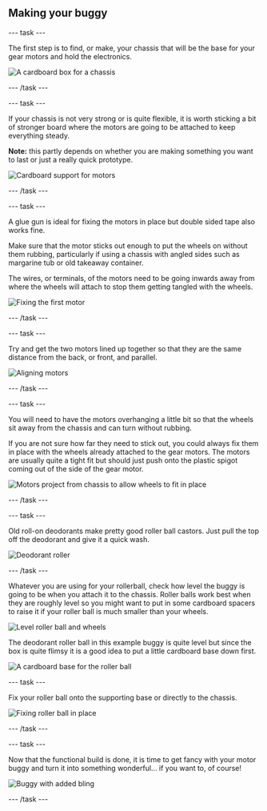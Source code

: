 ## Making your buggy

--- task ---

The first step is to find, or make, your chassis that will be the base for your gear motors and hold the electronics.

![A cardboard box for a chassis](images/makeBuggy_chassis.png)

--- /task ---

--- task ---

If your chassis is not very strong or is quite flexible, it is worth sticking a bit of stronger board where the motors are going to be attached to keep everything steady. 

<b>Note:</b> this partly depends on whether you are making something you want to last or just a really quick prototype.

![Cardboard support for motors](images/makeBuggy_motorSupport.png)

--- /task ---

--- task ---

A glue gun is ideal for fixing the motors in place but double sided tape also works fine.

Make sure that the motor sticks out enough to put the wheels on without them rubbing, particularly if using a chassis with angled sides such as margarine tub or old takeaway container.

The wires, or terminals, of the motors need to be going inwards away from where the wheels will attach to stop them getting tangled with the wheels.

![Fixing the first motor](images/makeBuggy_firstMotor.png)

--- /task ---

--- task ---

Try and get the two motors lined up together so that they are the same distance from the back, or front, and parallel.

![Aligning motors](images/makeBuggy_motorAlignment.png)

--- /task ---

--- task ---

You will need to have the motors overhanging a little bit so that the wheels sit away from the chassis and can turn without rubbing.

If you are not sure how far they need to stick out, you could always fix them in place with the wheels already attached to the gear motors. The motors are usually quite a tight fit but should just push onto the plastic spigot coming out of the side of the gear motor.

![Motors project from chassis to allow wheels to fit in place](images/makeBuggy_motorsStickOut.png)

--- /task ---

--- task ---

Old roll-on deodorants make pretty good roller ball castors. Just pull the top off the deodorant and give it a quick wash.

![Deodorant roller](images/makeBuggy_deodorant.png)

--- /task ---

Whatever you are using for your rollerball, check how level the buggy is going to be when you attach it to the chassis. Roller balls work best when they are roughly level so you might want to put in some cardboard spacers to raise it if your roller ball is much smaller than your wheels.

![Level roller ball and wheels](images/makeBuggy_rollerBallLevel.png)

The deodorant roller ball in this example buggy is quite level but since the box is quite flimsy it is a good idea to put a little cardboard base down first.

![A cardboard base for the roller ball](images/makeBuggy_rollerBallBase.png)

--- task ---

Fix your roller ball onto the supporting base or directly to the chassis.

![Fixing roller ball in place](images/makeBuggy_rollerBall.png)

--- /task ---

--- task ---

Now that the functional build is done, it is time to get fancy with your motor buggy and turn it into something wonderful... if you want to, of course!

![Buggy with added bling](images/makeBuggy_decorated.png)

--- /task ---